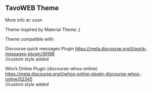 ## TavoWEB Theme

More info at: soon

Theme inspired by Material Theme ;)

Theme compatible with:

Discourse quick messages Plugin https://meta.discourse.org/t/quick-messages-plugin/39188 <br />
//custom style added

Who’s Online Plugin (discourse-whos-online) https://meta.discourse.org/t/whos-online-plugin-discourse-whos-online/52345 <br />
//custom style added

